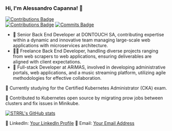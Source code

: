### Hi, I'm Alessandro Capanna! 👋

[![Contributions Badge](https://badges.strrl.dev/contributions/all/alessandrocapanna?style=flat-square)](https://badges.strrl.dev)  
[![Contributions Badge](https://badges.strrl.dev/contributions/weekly/alessandrocapanna?style=flat-square)](https://badges.strrl.de)
[![Commits Badge](https://badges.strrl.dev/commits/weekly/alessandrocapanna?style=flat-square)](https://badges.strrl.dev)  


- 👷 Senior Back End Developer at DONTOUCH SA, contributing expertise within a dynamic and innovative team managing large-scale web applications with microservices architecture.
- 👨‍💻 Freelance Back End Developer, handling diverse projects ranging from web scrapers to web applications, ensuring deliverables are aligned with client expectations.
- 💼 Full-stack Developer at ARiMAS, involved in developing administrative portals, web applications, and a music streaming platform, utilizing agile methodologies for effective collaboration.

🌱 Currently studying for the Certified Kubernetes Administrator (CKA) exam.

🚀 Contributed to Kubernetes open source by migrating prow jobs between clusters and fix issues in Minikube.

[![STRRL's GitHub stats](https://github-readme-stats.vercel.app/api?username=alessandrocapanna&rank_icon=github&theme=midnight-purple)](https://github.com/anuraghazra/github-readme-stats)


🔗 LinkedIn: [Your LinkedIn Profile](https://www.linkedin.com/in/alessandro-capanna)
📧 Email: [Your Email Address](mailto:acapanna75@gmail.com)
